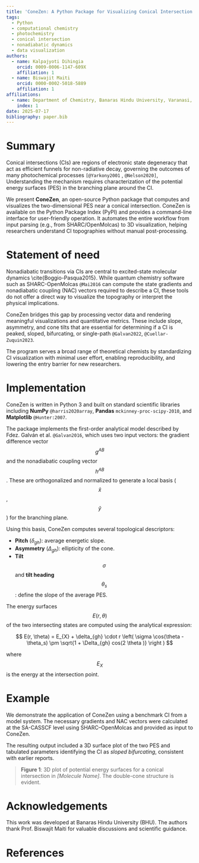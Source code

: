 ```yaml
---
title: 'ConeZen: A Python Package for Visualizing Conical Intersection Branching Planes'
tags:
  - Python
  - computational chemistry
  - photochemistry
  - conical intersection
  - nonadiabatic dynamics
  - data visualization
authors:
  - name: Kalpajyoti Dihingia
    orcid: 0009-0006-1147-609X
    affiliation: 1
  - name: Biswajit Maiti
    orcid: 0000-0002-5018-5889
    affiliation: 1
affiliations:
  - name: Department of Chemistry, Banaras Hindu University, Varanasi, Uttar Pradesh, India
    index: 1
date: 2025-07-17
bibliography: paper.bib
---
```


# Summary

Conical intersections (CIs) are regions of electronic state degeneracy that act as efficient funnels for non-radiative decay, governing the outcomes of many photochemical processes `[@Yarkony2001` , `@Nelson2020]`, Understanding the mechanism requires characterization of the potential energy surfaces (PES) in the branching plane around the CI.

We present **ConeZen**, an open-source Python package that computes and visualizes the two-dimensional PES near a conical intersection. ConeZen is available on the Python Package Index (PyPI) and provides a command-line interface for user-friendly operation. It automates the entire workflow from input parsing (e.g., from SHARC/OpenMolcas) to 3D visualization, helping researchers understand CI topographies without manual post-processing.

# Statement of need

Nonadiabatic transitions via CIs are central to excited-state molecular dynamics \cite{Boggio-Pasqua2015}. While quantum chemistry software such as SHARC-OpenMolcas `@Mai2016` can compute the state gradients and nonadiabatic coupling (NAC) vectors required to describe a CI, these tools do not offer a direct way to visualize the topography or interpret the physical implications.

ConeZen bridges this gap by processing vector data and rendering meaningful visualizations and quantitative metrics. These include slope, asymmetry, and cone tilts that are essential for determining if a CI is peaked, sloped, bifurcating, or single-path `@Galvan2022`, `@Cuellar-Zuquin2023`.

The program serves a broad range of theoretical chemists by standardizing CI visualization with minimal user effort, enabling reproducibility, and lowering the entry barrier for new researchers.

# Implementation

ConeZen is written in Python 3 and built on standard scientific libraries including **NumPy** `@harris2020array`, **Pandas** `mckinney-proc-scipy-2010`, and **Matplotlib** `@Hunter:2007`.

The package implements the first-order analytical model described by Fdez. Galván et al. `@Galvan2016`, which uses two input vectors: the gradient difference vector $$g^{AB}$$ and the nonadiabatic coupling vector $$h^{AB}$$. These are orthogonalized and normalized to generate a local basis ( $$\hat{x}$$, $$\hat{y}$$ ) for the branching plane.

Using this basis, ConeZen computes several topological descriptors:

- **Pitch** ($\delta_{gh}$): average energetic slope.
- **Asymmetry** ($\Delta_{gh}$): ellipticity of the cone.
- **Tilt** $$\sigma$$ and **tilt heading** $$\theta_s$$ : define the slope of the average PES.

The energy surfaces $$E(r, \theta)$$ of the two intersecting states are computed using the analytical expression:

$$
E(r, \theta) = E_{X} + \delta_{gh} \cdot r \left( \sigma \cos(\theta - \theta_s) \pm \sqrt{1 + \Delta_{gh} cos(2 \theta )} \right )
$$

where $$E_{X}$$ is the energy at the intersection point.

# Example

We demonstrate the application of ConeZen using a benchmark CI from a model system. The necessary gradients and NAC vectors were calculated at the SA-CASSCF level using SHARC–OpenMolcas and provided as input to ConeZen.

The resulting output included a 3D surface plot of the two PES and tabulated parameters identifying the CI as *sloped bifurcating*, consistent with earlier reports.

> **Figure 1**: 3D plot of potential energy surfaces for a conical intersection in *[Molecule Name]*. The double-cone structure is evident.

# Acknowledgements

This work was developed at Banaras Hindu University (BHU). The authors thank Prof. Biswajit Maiti for valuable discussions and scientific guidance.

# References

